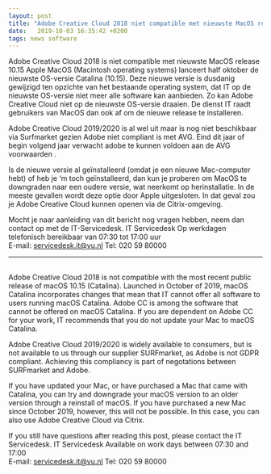 ```yaml
---
layout: post
title: "Adobe Creative Cloud 2018 niet compatible met nieuwste MacOS release 10.15"
date:   2019-10-03 16:35:42 +0200
tags: news software
---
```

Adobe Creative Cloud 2018 is niet compatible met nieuwste MacOS release 10.15
Apple MacOS (Macintosh operating systems) lanceert half oktober de nieuwste OS-versie Catalina (10.15). Deze nieuwe versie is dusdanig gewijzigd ten opzichte van het bestaande operating system, dat IT op de nieuwste OS-versie niet meer alle software kan aanbieden. Zo kan Adobe Creative Cloud niet op de nieuwste OS-versie draaien. De dienst IT raadt gebruikers van MacOS dan ook af om de nieuwe release te installeren.

Adobe Creative Cloud 2019/2020 is al wel uit maar is nog niet beschikbaar via Surfmarket gezien Adobe niet compliant is met AVG.
Eind dit jaar of begin volgend jaar verwacht adobe te kunnen voldoen aan de AVG voorwaarden .

Is de nieuwe versie al geïnstalleerd (omdat je een nieuwe Mac-computer hebt) of heb je ‘m toch geïnstalleerd, dan kun je proberen om MacOS te downgraden naar een oudere versie, wat neerkomt op herinstallatie. In de meeste gevallen wordt deze optie door Apple uitgesloten. In dat geval zou je Adobe Creative Cloud kunnen openen via de Citrix-omgeving.



Mocht je naar aanleiding van dit bericht nog vragen hebben, neem dan contact op met de IT-Servicedesk.
IT Servicedesk
Op werkdagen telefonisch bereikbaar van 07:30 tot 17:00 uur  
E-mail: servicedesk.it@vu.nl
Tel: 020 59 80000

---
<br>
Adobe Creative Cloud 2018 is not compatible with the most recent public release of macOS 10.15 (Catalina).
Launched in October of 2019, macOS Catalina incorporates changes that mean that IT cannot offer all software to users running macOS Catalina. Adobe CC is among the software that cannot be offered on macOS Catalina. If you are dependent on Adobe CC for your work, IT recommends that you do not update your Mac to macOS Catalina.

Adobe Creative Cloud 2019/2020 is widely available to consumers, but is not available to us through our supplier SURFmarket, as Adobe is not GDPR compliant. Achieving this compliancy is part of negotations between SURFmarket and Adobe.

If you have updated your Mac, or have purchased a Mac that came with Catalina, you can try and downgrade your macOS version to an older version through a reinstall of macOS. If you have purchased a new Mac since October 2019, however, this will not be possible. In this case, you can also use Adobe Creative Cloud via Citrix.



If you still have questions after reading this post, please contact the IT Servicedesk.
IT Servicedesk
Available on work days between 07:30 and 17:00  
E-mail: servicedesk.it@vu.nl
Tel: 020 59 80000
